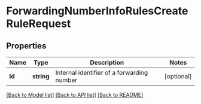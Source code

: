 # ForwardingNumberInfoRulesCreateRuleRequest

## Properties
Name | Type | Description | Notes
------------ | ------------- | ------------- | -------------
**Id** | **string** | Internal identifier of a forwarding number | [optional] 

[[Back to Model list]](../README.md#documentation-for-models) [[Back to API list]](../README.md#documentation-for-api-endpoints) [[Back to README]](../README.md)


